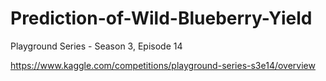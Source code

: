 # Prediction-of-Wild-Blueberry-Yield
 Playground Series - Season 3, Episode 14


https://www.kaggle.com/competitions/playground-series-s3e14/overview